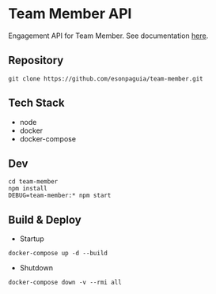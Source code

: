 # Team Member API
  Engagement API for Team Member. 
  See documentation [here](doc/team-member.yaml).
## Repository
```
git clone https://github.com/esonpaguia/team-member.git
```

## Tech Stack
- node
- docker
- docker-compose

## Dev
```
cd team-member
npm install
DEBUG=team-member:* npm start
```

## Build & Deploy
- Startup
```
docker-compose up -d --build
```
- Shutdown
```
docker-compose down -v --rmi all
```